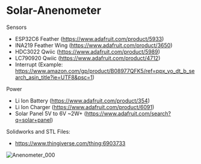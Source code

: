 # Solar-Anenometer

  Sensors
  + ESP32C6 Feather (https://www.adafruit.com/product/5933)
  + INA219 Feather Wing (https://www.adafruit.com/product/3650)
  + HDC3022 Qwiic (https://www.adafruit.com/product/5989)
  + LC790920 Qwiic (https://www.adafruit.com/product/4712)
  + Interrupt (Example: https://www.amazon.com/gp/product/B08977QFK5/ref=ppx_yo_dt_b_search_asin_title?ie=UTF8&psc=1)
  
  Power
  + Li Ion Battery (https://www.adafruit.com/product/354)
  + Li Ion Charger (https://www.adafruit.com/product/6091)
  + Solar Panel 5V to 6V ~2W+ (https://www.adafruit.com/search?q=solar+panel)
  

  Solidworks and STL Files:
  + https://www.thingiverse.com/thing:6903733 
  
  
![Anenometer_000](https://github.com/user-attachments/assets/3bea755a-9ad4-4d2d-b007-a30e10b37d7f)
